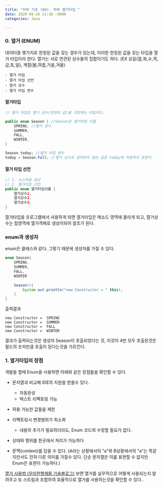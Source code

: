 ```yaml
---
title: "자바 기초 (04). 자바 열거타입 "
date: 2020-09-26 21:36 -0000
categories: Java

---
```

### 0. 열거 (ENUM)
데이터중 몇가지로 한정된 값을 갖는 경우가 있는데, 이러한 한정된 값을 갖는 타입을 열거 타입이라 한다. 열거는 서로 연관된 상수들의 집합이기도 하다.
(EX 요일(월,화,수,목,금,토,일), 계절(봄,여름,가을,겨울)

	- 열거 타입
	- 열거 타입 선언
	- 열거 상수
	- 열거 타입 변수

####  열거타입
```java
// 열거 타입은 열거 상수(한정된 값)을 저장하는 타입이다.

public enum Season { //Season은 열거타입 이름
	SPRING, //열거 상수
	SUMMER,
	FALL,
	WINTER,
}

Season today; //열거 타입 변수
today = Season.Fall; //열거 상수로 정의되지 않은 값은 today에 저장하지 못한다.
```

#### 열거 타입 선언
```java
// 1. 소스파일 생성
// 2. 열거타입 선언
public enum 열거타입이름 {
	열거상수1,
	열거상수2,
	열거상수3,
}
```
열거타입을 프로그램에서 사용하게 되면 열거타입은 메소드 영역에 올라게 되고, 열거상수는 힙영역에 열거객체로 생성이되어 참조가 된다.


### enum과 생성자
enum은 클래스와 같다. 그렇기 때문에 생성자를 가질 수 있다. 

```java
enum Season{
	SPRING, 
	SUMMER,
	FALL,
	WINTER
	
	Season(){
		System.out.println("new Constructor = " this);
	}
}
```

출력결과
```
new Constructor =  SPRING
new Constructor =  SUMMER
new Constructor =  FALL
new Constructor =  WINTER
```
결과가 출력되는것은 생성자 Season이 호출되었다는 것, 이것이 4번 모두 호출된것은 필드의 숫자만큼 호출이 된다는것을 가르킨다.


### 1. 열거타입의 장점
개발을 할때 Enum을 사용하면 아래와 같은 장점들을 확인할 수 있다.

- 문자열과 비교해 IDE의 지원을 받을수 있다.
	- 자동완성
	- 텍스트 리팩토링 가능

- 허용 가능한 값들을 제한 
- 리팩토링시 변경범위가 최소화
	- 내용의 추가가 필요하더라도, Enum 코드외 수정할 필요가 없다.
- 상태와 행위를 한곳에서 처리가 가능하다
- 문맥(context)를 담을 수 있다. (A라는 상황에서의 "a"와 B상황에서의 "a"는 똑같지만서도 전혀 다른 의미를 가질수 있다. 단순 문자열은 이를 표현할 수 없지만 Enum은 표현이 가능하다.)

[열거 사용법 (우아한형제들 기술블로그)](https://woowabros.github.io/tools/2017/07/10/java-enum-uses.html)
보면 열거를 실무적으로 어떻게 사용되는지 알려주고 또 스트림과 조합하여 효율적으로 열거를 사용하는것을 확인할 수 있다..
